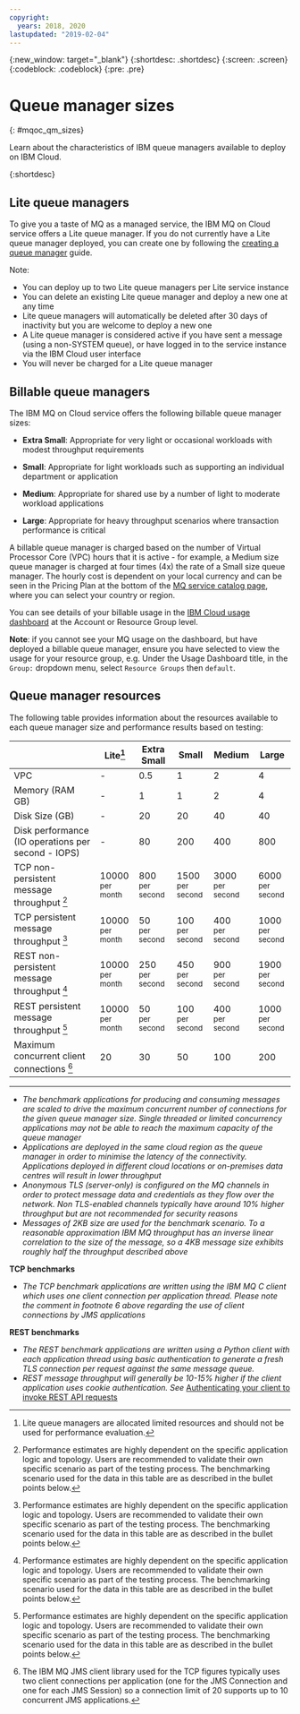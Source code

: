 ```yaml
---
copyright:
  years: 2018, 2020
lastupdated: "2019-02-04"
---
```


{:new_window: target="_blank"}
{:shortdesc: .shortdesc}
{:screen: .screen}
{:codeblock: .codeblock}
{:pre: .pre}

# Queue manager sizes
{: #mqoc_qm_sizes}

Learn about the characteristics of IBM queue managers available to deploy on IBM Cloud.

{:shortdesc}

## Lite queue managers

To give you a taste of MQ as a managed service, the IBM MQ on Cloud service offers a Lite queue manager. If you do not currently have a Lite queue manager deployed, you can create one by following the [creating a queue manager](/docs/services/mqcloud?topic=mqcloud-mqoc_create_qm) guide.

Note:
* You can deploy up to two Lite queue managers per Lite service instance
* You can delete an existing Lite queue manager and deploy a new one at any time
* Lite queue managers will automatically be deleted after 30 days of inactivity but you are welcome to deploy a new one
* A Lite queue manager is considered active if you have sent a message (using a non-SYSTEM queue), or have logged in to the service instance via the IBM Cloud user interface
* You will never be charged for a Lite queue manager

## Billable queue managers

The IBM MQ on Cloud service offers the following billable queue manager sizes:
* **Extra Small**: Appropriate for very light or occasional workloads with modest throughput requirements

* **Small**: Appropriate for light workloads such as supporting an individual department or application

* **Medium**: Appropriate for shared use by a number of light to moderate workload applications

* **Large**: Appropriate for heavy throughput scenarios where transaction performance is critical

A billable queue manager is charged based on the number of Virtual Processor Core (VPC) hours that it is active - for example, a Medium size queue manager is charged at four times (4x) the rate of a Small size queue manager. The hourly cost is dependent on your local currency and can be seen in the Pricing Plan at the bottom of the [MQ service catalog page](https://cloud.ibm.com/catalog/services/mq), where you can select your country or region.

You can see details of your billable usage in the [IBM Cloud usage dashboard](https://cloud.ibm.com/account/usage) at the Account or Resource Group level.

**Note**: if you cannot see your MQ usage on the dashboard, but have deployed a billable queue manager, ensure you have selected to view the usage for your resource group, e.g. Under the Usage Dashboard title, in the `Group:` dropdown menu, select `Resource Groups` then `default`.

## Queue manager resources

The following table provides information about the resources available to each queue manager size and performance results based on testing:

|                               | Lite[^f1]   | Extra Small | Small | Medium | Large |
|-------------------------------|---------|-------|-------|--------|-------|
| VPC                           | -       | 0.5   | 1      | 2     |  4    |
| Memory (RAM GB)               | -       | 1     | 1      | 2     |  4    |
| Disk Size (GB)                | -       | 20    | 20     | 40    |  40  |
| Disk performance (IO operations per second - IOPS) | -       | 80    | 200    | 400   | 800  |
| TCP non-persistent message throughput [^f2] | 10000 <br> <small>per month</small> |  800 <br> <small>per second</small>| 1500 <br> <small>per second</small> |  3000 <br> <small>per second</small> | 6000 <br> <small>per second</small> |  
| TCP persistent message throughput [^f3] | 10000 <br> <small>per month</small> | 50 <br> <small>per second</small>|  100 <br> <small>per second</small>| 400 <br> <small>per second</small>| 1000 <br> <small>per second</small>
| REST non-persistent message throughput [^f4] | 10000 <br> <small>per month</small> | 250 <br> <small>per second</small> | 450 <br> <small>per second</small> | 900 <br> <small>per second</small> | 1900 <br> <small>per second</small>
| REST persistent message throughput [^f5] | 10000 <br> <small>per month</small> | 50 <br> <small>per second</small> | 100 <br> <small>per second</small> | 400 <br> <small>per second</small> | 1000 <br> <small>per second</small>
| Maximum concurrent client connections [^f6] | 20      | 30    |  50    |  100  | 200  |

---

[^f1]: Lite queue managers are allocated limited resources and should not be used for performance evaluation.

[^f2]: Performance estimates are highly dependent on the specific application logic and topology. Users are recommended to validate their own specific scenario as part of the testing process. The benchmarking scenario used for the data in this table are as described in the bullet points below.

[^f3]: Performance estimates are highly dependent on the specific application logic and topology. Users are recommended to validate their own specific scenario as part of the testing process. The benchmarking scenario used for the data in this table are as described in the bullet points below.

[^f4]: Performance estimates are highly dependent on the specific application logic and topology. Users are recommended to validate their own specific scenario as part of the testing process. The benchmarking scenario used for the data in this table are as described in the bullet points below.

[^f5]: Performance estimates are highly dependent on the specific application logic and topology. Users are recommended to validate their own specific scenario as part of the testing process. The benchmarking scenario used for the data in this table are as described in the bullet points below.

[^f6]: The IBM MQ JMS client library used for the TCP figures typically uses two client connections per application (one for the JMS Connection and one for each JMS Session) so a connection limit of 20 supports up to 10 concurrent JMS applications.

* _The benchmark applications for producing and consuming messages are scaled to drive the maximum concurrent number of connections for the given queue manager size. Single threaded or limited concurrency applications may not be able to reach the maximum capacity of the queue manager_
* _Applications are deployed in the same cloud region as the queue manager in order to minimise the latency of the connectivity. Applications deployed in different cloud locations or on-premises data centres will result in lower throughput_
* _Anonymous TLS (server-only) is configured on the MQ channels in order to protect message data and credentials as they flow over the network. Non TLS-enabled channels typically have around 10% higher throughput but are not recommended for security reasons_
* _Messages of 2KB size are used for the benchmark scenario. To a reasonable approximation IBM MQ throughput has an inverse linear correlation to the size of the message, so a 4KB message size exhibits roughly half the throughput described above_

**TCP benchmarks**

* _The TCP benchmark applications are written using the IBM MQ C client which uses one client connection per application thread. Please note the comment in footnote 6 above regarding the use of client connections by JMS applications_

**REST benchmarks**

* _The REST benchmark applications are written using a Python client with each application thread using basic authentication to generate a fresh TLS connection per request against the same message queue._
* _REST message throughput will generally be 10-15% higher if the client application uses cookie authentication. See_ [Authenticating your client to invoke REST API requests](/docs/services/mqcloud?topic=mqcloud-mqoc_qm_rest_api)
